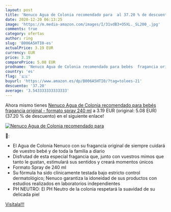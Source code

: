 ```yaml
---
layout: post
title: 'Nenuco Agua de Colonia recomendado para  al 37.20 % de descuento'
date: 2020-12-20 06:13:25
image: 'https://m.media-amazon.com/images/I/31vdB3+O5XL._SL200_.jpg'
comments: true
category: ofertas
author: ring
slug: 'B006A5HTI0-es'
actualPrice: 3.19 EUR
currency: EUR
price: 3.19
comparePrice: 5.08 EUR
prodname: 'Nenuco Agua de Colonia recomendado para bebés  fragancia original - formato spray 240 ml'
country: 'es'
flag: '🇪🇸'
buyurl: 'https://www.amazon.es/dp/B006A5HTI0/?tag=tolees-21'
descuento: '37.20'
average: '3.543333333333333'
---
```


Ahora mismo tienes [Nenuco Agua de Colonia recomendado para bebés  fragancia original - formato spray 240 ml](https://www.amazon.es/dp/B006A5HTI0/?tag=tolees-21) a 3.19 EUR (original: 5.08 EUR) (37.20 %  de descuento) en el siguiente enlace!

[![Nenuco Agua de Colonia recomendado para ](https://m.media-amazon.com/images/I/31vdB3+O5XL._SL200_.jpg)](https://www.amazon.es/dp/B006A5HTI0/?tag=tolees-21)

🔎:

- El Agua de Colonia Nenuco con su fragancia original de siempre cuidará de vuestro bebé y de toda la familia a diario
- Disfrutad de esta especial fragancia que, junto con vuestros mimos que tanto le gustan, estimulará sus sentidos y creará momentos únicos
- Formato Spray de 240 ml
- Su fórmula ha sido clínicamente testada bajo estricto control dermatológico; Nenuco garantiza la idoneidad de sus productos con estudios realizados en laboratorios independientes
- PH NEUTRO: El PH Neutro de la colonia respetará la suavidad de su delicada piel

[Visítala!!!](https://www.amazon.es/dp/B006A5HTI0/?tag=tolees-21)
